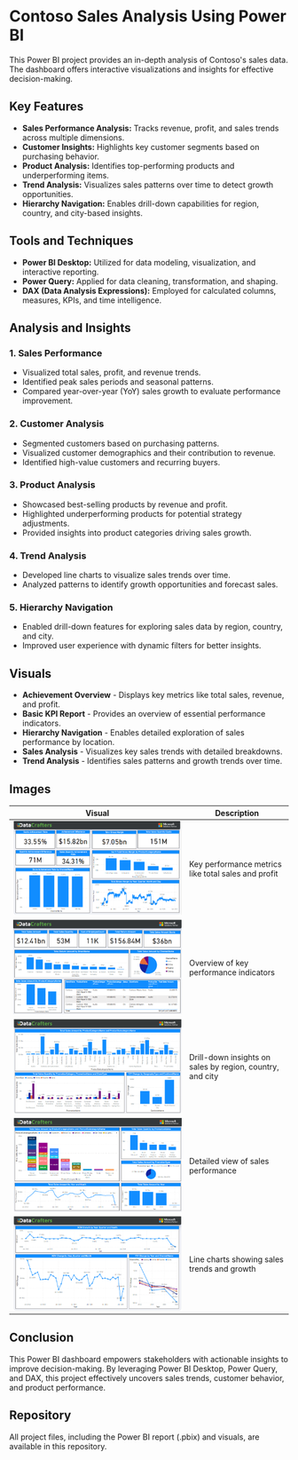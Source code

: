 # Contoso Sales Analysis Using Power BI

This Power BI project provides an in-depth analysis of Contoso's sales data. The dashboard offers interactive visualizations and insights for effective decision-making.

## Key Features
- **Sales Performance Analysis:** Tracks revenue, profit, and sales trends across multiple dimensions.
- **Customer Insights:** Highlights key customer segments based on purchasing behavior.
- **Product Analysis:** Identifies top-performing products and underperforming items.
- **Trend Analysis:** Visualizes sales patterns over time to detect growth opportunities.
- **Hierarchy Navigation:** Enables drill-down capabilities for region, country, and city-based insights.

## Tools and Techniques
- **Power BI Desktop:** Utilized for data modeling, visualization, and interactive reporting.
- **Power Query:** Applied for data cleaning, transformation, and shaping.
- **DAX (Data Analysis Expressions):** Employed for calculated columns, measures, KPIs, and time intelligence.

## Analysis and Insights
### 1. **Sales Performance**
- Visualized total sales, profit, and revenue trends.
- Identified peak sales periods and seasonal patterns.
- Compared year-over-year (YoY) sales growth to evaluate performance improvement.

### 2. **Customer Analysis**
- Segmented customers based on purchasing patterns.
- Visualized customer demographics and their contribution to revenue.
- Identified high-value customers and recurring buyers.

### 3. **Product Analysis**
- Showcased best-selling products by revenue and profit.
- Highlighted underperforming products for potential strategy adjustments.
- Provided insights into product categories driving sales growth.

### 4. **Trend Analysis**
- Developed line charts to visualize sales trends over time.
- Analyzed patterns to identify growth opportunities and forecast sales.

### 5. **Hierarchy Navigation**
- Enabled drill-down features for exploring sales data by region, country, and city.
- Improved user experience with dynamic filters for better insights.

## Visuals
- **Achievement Overview** - Displays key metrics like total sales, revenue, and profit.
- **Basic KPI Report** - Provides an overview of essential performance indicators.
- **Hierarchy Navigation** - Enables detailed exploration of sales performance by location.
- **Sales Analysis** - Visualizes key sales trends with detailed breakdowns.
- **Trend Analysis** - Identifies sales patterns and growth trends over time.

## Images
| Visual | Description |
|---------|--------------|
| ![Achievement](Screenshot/Achievement.png) | Key performance metrics like total sales and profit |
| ![Basic KPI](Screenshot/Basic%20KPI.png) | Overview of key performance indicators |
| ![Hierarchy Navigation](Screenshot/hierarchy%20show.png) | Drill-down insights on sales by region, country, and city |
| ![Sales Analysis](Screenshot/sales.png) | Detailed view of sales performance |
| ![Trend Analysis](Screenshot/Trend.png) | Line charts showing sales trends and growth |

## Conclusion
This Power BI dashboard empowers stakeholders with actionable insights to improve decision-making. By leveraging Power BI Desktop, Power Query, and DAX, this project effectively uncovers sales trends, customer behavior, and product performance.

## Repository
All project files, including the Power BI report (.pbix) and visuals, are available in this repository.
